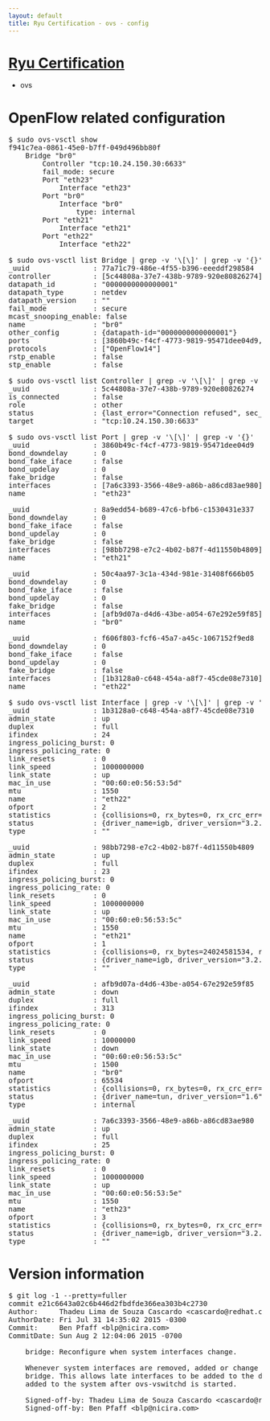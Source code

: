 ```yaml
---
layout: default
title: Ryu Certification - ovs - config
---
```

# [Ryu Certification](http://osrg.github.io/ryu/certification.html)
* ovs 

# OpenFlow related configuration
<pre>
$ sudo ovs-vsctl show
f941c7ea-0861-45e0-b7ff-049d496bb80f
    Bridge "br0"
        Controller "tcp:10.24.150.30:6633"
        fail_mode: secure
        Port "eth23"
            Interface "eth23"
        Port "br0"
            Interface "br0"
                type: internal
        Port "eth21"
            Interface "eth21"
        Port "eth22"
            Interface "eth22"

$ sudo ovs-vsctl list Bridge | grep -v '\[\]' | grep -v '{}'
_uuid               : 77a71c79-486e-4f55-b396-eeeddf298584
controller          : [5c44808a-37e7-438b-9789-920e80826274]
datapath_id         : "0000000000000001"
datapath_type       : netdev
datapath_version    : "<built-in>"
fail_mode           : secure
mcast_snooping_enable: false
name                : "br0"
other_config        : {datapath-id="0000000000000001"}
ports               : [3860b49c-f4cf-4773-9819-95471dee04d9, 50c4aa97-3c1a-434d-981e-31408f666b05, 8a9edd54-b689-47c6-bfb6-c1530431e337, f606f803-fcf6-45a7-a45c-1067152f9ed8]
protocols           : ["OpenFlow14"]
rstp_enable         : false
stp_enable          : false

$ sudo ovs-vsctl list Controller | grep -v '\[\]' | grep -v '{}'
_uuid               : 5c44808a-37e7-438b-9789-920e80826274
is_connected        : false
role                : other
status              : {last_error="Connection refused", sec_since_disconnect="3", state=BACKOFF}
target              : "tcp:10.24.150.30:6633"

$ sudo ovs-vsctl list Port | grep -v '\[\]' | grep -v '{}'
_uuid               : 3860b49c-f4cf-4773-9819-95471dee04d9
bond_downdelay      : 0
bond_fake_iface     : false
bond_updelay        : 0
fake_bridge         : false
interfaces          : [7a6c3393-3566-48e9-a86b-a86cd83ae980]
name                : "eth23"

_uuid               : 8a9edd54-b689-47c6-bfb6-c1530431e337
bond_downdelay      : 0
bond_fake_iface     : false
bond_updelay        : 0
fake_bridge         : false
interfaces          : [98bb7298-e7c2-4b02-b87f-4d11550b4809]
name                : "eth21"

_uuid               : 50c4aa97-3c1a-434d-981e-31408f666b05
bond_downdelay      : 0
bond_fake_iface     : false
bond_updelay        : 0
fake_bridge         : false
interfaces          : [afb9d07a-d4d6-43be-a054-67e292e59f85]
name                : "br0"

_uuid               : f606f803-fcf6-45a7-a45c-1067152f9ed8
bond_downdelay      : 0
bond_fake_iface     : false
bond_updelay        : 0
fake_bridge         : false
interfaces          : [1b3128a0-c648-454a-a8f7-45cde08e7310]
name                : "eth22"

$ sudo ovs-vsctl list Interface | grep -v '\[\]' | grep -v '{}'
_uuid               : 1b3128a0-c648-454a-a8f7-45cde08e7310
admin_state         : up
duplex              : full
ifindex             : 24
ingress_policing_burst: 0
ingress_policing_rate: 0
link_resets         : 0
link_speed          : 1000000000
link_state          : up
mac_in_use          : "00:60:e0:56:53:5d"
mtu                 : 1550
name                : "eth22"
ofport              : 2
statistics          : {collisions=0, rx_bytes=0, rx_crc_err=0, rx_dropped=0, rx_errors=0, rx_frame_err=0, rx_over_err=0, rx_packets=0, tx_bytes=18089315792, tx_dropped=0, tx_errors=0, tx_packets=12064077}
status              : {driver_name=igb, driver_version="3.2.10-k", firmware_version="2.10-9"}
type                : ""

_uuid               : 98bb7298-e7c2-4b02-b87f-4d11550b4809
admin_state         : up
duplex              : full
ifindex             : 23
ingress_policing_burst: 0
ingress_policing_rate: 0
link_resets         : 0
link_speed          : 1000000000
link_state          : up
mac_in_use          : "00:60:e0:56:53:5c"
mtu                 : 1550
name                : "eth21"
ofport              : 1
statistics          : {collisions=0, rx_bytes=24024581534, rx_crc_err=0, rx_dropped=0, rx_errors=0, rx_frame_err=0, rx_over_err=0, rx_packets=16026376, tx_bytes=0, tx_dropped=0, tx_errors=0, tx_packets=0}
status              : {driver_name=igb, driver_version="3.2.10-k", firmware_version="2.10-9"}
type                : ""

_uuid               : afb9d07a-d4d6-43be-a054-67e292e59f85
admin_state         : down
duplex              : full
ifindex             : 313
ingress_policing_burst: 0
ingress_policing_rate: 0
link_resets         : 0
link_speed          : 10000000
link_state          : down
mac_in_use          : "00:60:e0:56:53:5c"
mtu                 : 1500
name                : "br0"
ofport              : 65534
statistics          : {collisions=0, rx_bytes=0, rx_crc_err=0, rx_dropped=0, rx_errors=0, rx_frame_err=0, rx_over_err=0, rx_packets=0, tx_bytes=0, tx_dropped=0, tx_errors=0, tx_packets=0}
status              : {driver_name=tun, driver_version="1.6", firmware_version="N/A"}
type                : internal

_uuid               : 7a6c3393-3566-48e9-a86b-a86cd83ae980
admin_state         : up
duplex              : full
ifindex             : 25
ingress_policing_burst: 0
ingress_policing_rate: 0
link_resets         : 0
link_speed          : 1000000000
link_state          : up
mac_in_use          : "00:60:e0:56:53:5e"
mtu                 : 1550
name                : "eth23"
ofport              : 3
statistics          : {collisions=0, rx_bytes=0, rx_crc_err=0, rx_dropped=0, rx_errors=0, rx_frame_err=0, rx_over_err=0, rx_packets=0, tx_bytes=1176922500, tx_dropped=0, tx_errors=0, tx_packets=784615}
status              : {driver_name=igb, driver_version="3.2.10-k", firmware_version="2.10-9"}
type                : ""
</pre>

# Version information
<pre>
$ git log -1 --pretty=fuller
commit e21c6643a02c6b446d2fbdfde366ea303b4c2730
Author:     Thadeu Lima de Souza Cascardo &lt;cascardo@redhat.com&gt;
AuthorDate: Fri Jul 31 14:35:02 2015 -0300
Commit:     Ben Pfaff &lt;blp@nicira.com&gt;
CommitDate: Sun Aug 2 12:04:06 2015 -0700

    bridge: Reconfigure when system interfaces change.
    
    Whenever system interfaces are removed, added or change state, reconfigure
    bridge. This allows late interfaces to be added to the datapath when they are
    added to the system after ovs-vswitchd is started.
    
    Signed-off-by: Thadeu Lima de Souza Cascardo &lt;cascardo@redhat.com&gt;
    Signed-off-by: Ben Pfaff &lt;blp@nicira.com&gt;
</pre>
